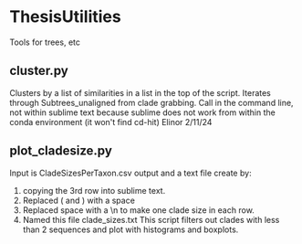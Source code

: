 # ThesisUtilities
Tools for trees, etc
## cluster.py
Clusters by a list of similarities in a list in the top of the script. Iterates through Subtrees_unaligned from clade grabbing. 
Call in the command line, not within sublime text because sublime does not work from within the conda environment  (it won't find cd-hit)
Elinor 2/11/24

## plot_cladesize.py
Input is CladeSizesPerTaxon.csv output and a text file create by:
1. copying the 3rd row into sublime text. 
2. Replaced ( and ) with a space
3. Replaced space with a \n to make one clade size in each row. 
4. Named this file clade_sizes.txt
This script filters out clades with less than 2 sequences and plot with histograms and boxplots.

